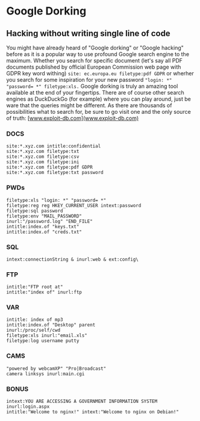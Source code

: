 # Google Dorking
## Hacking without writing single line of code

You might have already heard of "Google dorking" or "Google hacking" before as it is a popular way to use profound Google search engine to the maximum. 
Whether you search for specific document (let's say all PDF documents published by official European Commission web page with GDPR key word withing) 
```site: ec.europa.eu filetype:pdf GDPR``` or wherher you search for some inspiration for your new password ```"login: *" "password= *" filetype:xls.```
Google dorking is truly an amazing tool available at the end of your fingertips. 
There are of course other search engines as DuckDuckGo (for example) where you can play around, 
just be ware that the queries might be different. As there are thousands of possibilities what to search for, 
be sure to go visit one and the only source of truth: [www.exploit-db.com](www.exploit-db.com)

### DOCS

```
site:*.xyz.com intitle:confidential
site:*.xyz.com filetype:txt
site:*.xyz.com filetype:csv
site:*.xyz.com filetype:ini
site:*.xyz.com filetype:pdf GDPR
site:*.xyz.com filetype:txt password
```

### PWDs

```
filetype:xls "login: *" "password= *"
filetype:reg reg HKEY_CURRENT_USER intext:password
filetype:sql password
filetype:env "MAIL_PASSWORD" 
inurl:"/password.log" "END_FILE" 
intitle:index.of "keys.txt"
intitle:index.of "creds.txt"
```

### SQL

```intext:connectionString & inurl:web & ext:config\```

### FTP

```
intitle:"FTP root at"
intitle:"index of" inurl:ftp
```

### VAR

```
intitle: index of mp3
intitle:index.of "Desktop" parent 
inurl:/proc/self/cwd
filetype:xls inurl:"email.xls"
filetype:log username putty
```

### CAMS

```
"powered by webcamXP" "Pro|Broadcast"
camera linksys inurl:main.cgi
```

### BONUS
```
intext:YOU ARE ACCESSING A GOVERNMENT INFORMATION SYSTEM inurl:login.aspx
intitle:"Welcome to nginx!" intext:"Welcome to nginx on Debian!"
```
